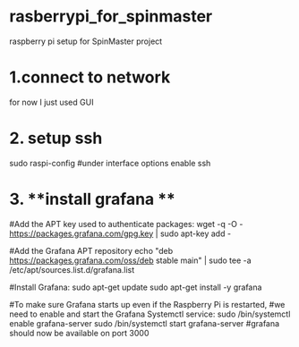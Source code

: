 # rasberrypi_for_spinmaster
raspberry pi setup for SpinMaster project


# 1.**connect to network**
for now I just used GUI 

# 2. **setup ssh**
sudo raspi-config
#under interface options enable ssh

# 3. **install grafana **
  #Add the APT key used to authenticate packages:
  wget -q -O - https://packages.grafana.com/gpg.key | sudo apt-key add -

  #Add the Grafana APT repository
  echo "deb https://packages.grafana.com/oss/deb stable main" | sudo tee -a /etc/apt/sources.list.d/grafana.list

  #Install Grafana:
  sudo apt-get update
  sudo apt-get install -y grafana
  
  #To make sure Grafana starts up even if the Raspberry Pi is restarted,
  #we need to enable and start the Grafana Systemctl service:
  sudo /bin/systemctl enable grafana-server
  sudo /bin/systemctl start grafana-server
  #grafana should now be available on port 3000
